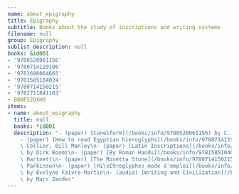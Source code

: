 ```yaml
---
name: about_epigraphy
title: Epigraphy
subtitle: Books about the study of inscriptions and writing systems
filename: null
group: Epigraphy
sublist_description: null
books: &id001
- '9780520061156'
- '9780714119106'
- '9781606064665'
- '9781585104024'
- '9780714150215'
- '9782711841103'
- B00F52DXH0
items:
- name: about_epigraphy
  title: null
  books: *id001
  description: "- (paper) [Cuneiform](/books/info/9780520061156) by C. B. F. Walker\n\
    - (paper) [How to read Egyptian hieroglyphs](/books/info/9780714119106) by Mark\
    \ Collier, Bill Manley\n- (paper) [Latin Inscriptions](/books/info/9781606064665)\
    \ by Dirk Booms\n- (paper) [By Roman Hands](/books/info/9781585104024) by Matthew\
    \ Hartnett\n- (paper) [The Rosetta Stone](/books/info/9780714150215) by Richard\
    \ Parkinson\n- (paper) [Hi\xE9roglyphes mode d'emploi](/books/info/9782711841103)\
    \ by Evelyne Faivre-Martin\n- (audio) [Writing and Civilization](/books/info/B00F52DXH0)\
    \ by Marc Zender"
---
```


